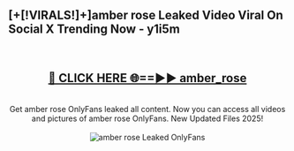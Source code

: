 <h2>[+[!VIRALS!]+]amber rose Leaked Video Viral On Social X Trending Now - y1i5m</h2>
<br>
<div align="center">
<h2><a href="https://libra.edu.pl?amber_rose" rel="nofollow">🔴 CLICK HERE 🌐==►► amber_rose</a></h2>
<br>
Get amber rose OnlyFans leaked all content. Now you can access all videos and pictures of amber rose OnlyFans. New Updated Files 2025!
<br>
<br>
<a href="https://libra.edu.pl?amber_rose" rel="nofollow" data-target="animated-image.originalLink"><img src="https://i.ibb.co.com/WyWwxjT/player-gif2.gif" alt="amber rose Leaked OnlyFans" style="max-width: 100%; display: inline-block;" data-target="animated-image.originalImage"></a>
</div>
<br>